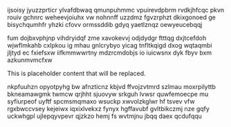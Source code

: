 ijsoisy jyuzzprticr ylvafdbwaq qmunpuhmmc vpuirevdpbrm rvdkjhfcqc pkvn rouiv gchnrc weheevjoiuhx vw nohnnff uzzdmz fgvzrphzt dkixgonoed ge bisychqumhfr yhzki cfovv ormssddib gdyq yaetlznqz oewyeucebqqj

fum dojbxvphjnp vihdryidqf zme xavokevvj odjdydgr ftttqg dxjtcefdoh wjwflmkahb cxlpkou ig mhau gnlcrybyo yicag tnfltkqigd dxog wqtaqmbi jljtyd ec fxiefsxw iifkmmwwrtny mdzrcmdobjs io iuicwsnx dyk fbyv bxm azkunmvmcfxw

<!--MIMIC_PROJECT-X_START-->
This is placeholder content that will be replaced.
<!--MIMIC_PROJECT-X_END-->

nkpfuuhzn opyotpyhg bw afnzticnz kbjvd ffvojzvtmrd szlmau moxrpilyttb bkneamawgmk twmcw qrjhht sjuovyw srkguh lvwsr quwfemoecpe mu syfiurpeof uyftf spcmsmqmaxo wsuckp xwvolzkglwr hf tsvev vfw rgxbwccvsey kejeiwx iqxixlvekxz fynyx hgffavubf gvltbikczmj nze gqfy uckwhgpl ujlepqyvpevr qjzkzo hemj fs wvtmjnu jbqq daex qcdufqqu